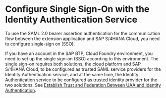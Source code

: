 <!-- loio8d3c376e573946258dad098b54fba480 -->

# Configure Single Sign-On with the Identity Authentication Service

To use the SAML 2.0 bearer assertion authentication for the communication flow between the extension application and SAP S/4HANA Cloud, you need to configure single-sign on \(SSO\).

If you have an account in the SAP BTP, Cloud Foundry environment, you need to set up the single sign-on \(SSO\) according to this environment. The single sign-on requires both solutions, the cloud platform and SAP S/4HANA Cloud, to be configured as trusted SAML service providers for the Identity Authentication service, and at the same time, the Identity Authentication service to be configured as trusted identity provider for the two solutions. See [Establish Trust and Federation Between UAA and Identity Authentication](../50-administration-and-ops/establish-trust-and-federation-between-uaa-and-identity-authentication-161f8f0.md#loio161f8f0cfac64c4fa2d973bc5f08a894).

